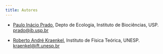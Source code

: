 ```yaml
---
title: Autores
---
```


* [Paulo Inácio Prado](http://ecologia.ib.usp.br/let/doku.php?id=engl:prado:start), Depto de Ecologia, Instituto de Biociências, USP. <prado@ib.usp.br>


     
* [Roberto André Kraenkel](http://www.ift.unesp.br/users/kraenkel/), Instituto de Física Teórica, UNESP. <kraenkel@ift.unesp.br>
